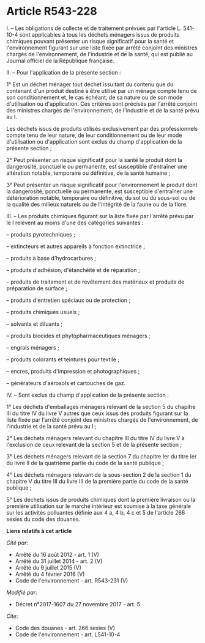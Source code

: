 # Article R543-228

I. – Les obligations de collecte et de traitement prévues par l'article L. 541-10-4 sont applicables à tous les déchets
ménagers issus de produits chimiques pouvant présenter un risque significatif pour la santé et l'environnement figurant sur
une liste fixée par arrêté conjoint des ministres chargés de l'environnement, de l'industrie et de la santé, qui est publié
au Journal officiel de la République française. 

II. – Pour l'application de la présente section : 

1° Est un déchet ménager tout déchet issu tant du contenu que du contenant d'un produit destiné à être utilisé par un ménage
compte tenu de son conditionnement et, le cas échéant, de sa nature ou de son mode d'utilisation ou d'application. Ces
critères sont précisés par l'arrêté conjoint des ministres chargés de l'environnement, de l'industrie et de la santé prévu au
I. 

Les déchets issus de produits utilisés exclusivement par des professionnels compte tenu de leur nature, de leur
conditionnement ou de leur mode d'utilisation ou d'application sont exclus du champ d'application de la présente section ; 

2° Peut présenter un risque significatif pour la santé le produit dont la dangerosité, ponctuelle ou permanente, est
susceptible d'entraîner une altération notable, temporaire ou définitive, de la santé humaine ; 

3° Peut présenter un risque significatif pour l'environnement le produit dont la dangerosité, ponctuelle ou permanente, est
susceptible d'entraîner une détérioration notable, temporaire ou définitive, du sol ou du sous-sol ou de la qualité des
milieux naturels ou de l'intégrité de la faune ou de la flore. 

III. – Les produits chimiques figurant sur la liste fixée par l'arrêté prévu par le I relèvent au moins d'une des catégories
suivantes : 

– produits pyrotechniques ; 

– extincteurs et autres appareils à fonction extinctrice ; 

– produits à base d'hydrocarbures ; 

– produits d'adhésion, d'étanchéité et de réparation ; 

– produits de traitement et de revêtement des matériaux et produits de préparation de surface ; 

– produits d'entretien spéciaux ou de protection ; 

– produits chimiques usuels ; 

– solvants et diluants ; 

– produits biocides et phytopharmaceutiques ménagers ; 

– engrais ménagers ; 

– produits colorants et teintures pour textile ; 

– encres, produits d'impression et photographiques ; 

– générateurs d'aérosols et cartouches de gaz. 

IV. – Sont exclus du champ d'application de la présente section : 

1° Les déchets d'emballages ménagers relevant de la section 5 du chapitre III du titre IV du livre V autres que ceux issus
des produits figurant sur la liste fixée par l'arrêté conjoint des ministres chargés de l'environnement, de l'industrie et de
la santé prévu au I ; 

2° Les déchets ménagers relevant du chapitre III du titre IV du livre V à l'exclusion de ceux relevant de la section 5 et de
la présente section ; 

3° Les déchets ménagers relevant de la section 7 du chapitre Ier du titre Ier du livre II de la quatrième partie du code de
la santé publique ; 

4° Les déchets ménagers relevant de la sous-section 2 de la section 1 du chapitre V du titre III du livre III de la première
partie du code de la santé publique ; 

5° Les déchets issus de produits chimiques dont la première livraison ou la première utilisation sur le marché intérieur est
soumise à la taxe générale sur les activités polluantes définie aux 4 a, 4 b, 4 c et 5 de l'article 266 sexies du code des
douanes.

**Liens relatifs à cet article**

_Cité par_:

  - Arrêté du 16 août 2012 - art. 1 (V)
  - Arrêté du 31 juillet 2014 - art. 2 (V)
  - Arrêté du 9 juillet 2015 (V)
  - Arrêté du 4 février 2016 (V)
  - Code de l'environnement - art. R543-231 (V)

_Modifié par_:

  - Décret n°2017-1607 du 27 novembre 2017 - art. 5

_Cite_:

  - Code des douanes - art. 266 sexies (V)
  - Code de l'environnement - art. L541-10-4
